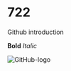 # 722
Github introduction

**Bold**
*Italic*

![GitHub-logo](https://github.com/CaptMegha/722/assets/158174385/46cc5c07-2d3e-40e2-87bd-801bad406e68)


